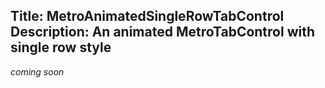 Title: MetroAnimatedSingleRowTabControl
Description: An animated MetroTabControl with single row style
---

_coming soon_

